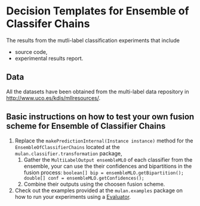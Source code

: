 # Decision Templates for Ensemble of Classifer Chains
The results from the mutli-label classification experiments that include

- source code,
- experimental results report.

## Data

All the datasets have been obtained from the multi-label data repository in http://www.uco.es/kdis/mllresources/.

## Basic instructions on how to test your own fusion scheme for Ensemble of Classifier Chains

1. Replace the ```makePredictionInternal(Instance instance)``` method for the ```EnsembleOfClassifierChains``` located at the ```mulan.classifier.transformation``` package,
	1.  Gather the ```MultiLabelOutput ensembleMLO``` of each classifier from the ensemble, your can use the their confidences and bipartitions in the fusion process:
		    ```boolean[] bip = ensembleMLO.getBipartition();
            double[] conf = ensembleMLO.getConfidences();```
	1.  Combine their outputs using the choosen fusion scheme.
1. Check out the examples provided at the ```mulan.examples``` package on how to run your experiments using a [Evaluator](http://mulan.sourceforge.net/doc/mulan/evaluation/Evaluator.html "Evaluator").
